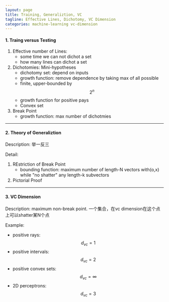 ```yaml
---
layout: page
title: Training, Generaliztion, VC
tagline: Effective Lines, Dichotomy, VC Dimension
categories: machine-learning vc-dimension
---
```



#### 1. Traing versus Testing

1. Effective number of Lines:
    - some time we can not dichot a set
    - how many lines can dichot a set
2. Dichotomies: Mini-hypotheses
    - dichotomy set: depend on inputs
    - growth function: remove dependence by taking max of all possible
    - finite, upper-bounded by $$ 2^n $$
    - growth function for positive pays
    - Convex set
3. Break Point
    - growth function: max number of dichotmies

---

#### 2. Theory of Generaliztion

Description: 举一反三

Detail:

1. REstriction of Break Point
    - bounding function: maximum number of length-N vectors with(o,x) while "no shatter" any length-k subvectors
2. Pictorial Proof

---

#### 3. VC Dimension

Description: maximum non-break point. 一个集合，在vc dimension在这个点上可以shatter某N个点

Example:

- positive rays: $$ d_{vc} = 1 $$
- positive intervals: $$ d_{vc} = 2 $$
- positive convex sets: $$ d_{vc} = \infty $$
- 2D perceptrons: $$ d_{vc} = 3 $$
